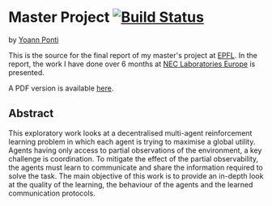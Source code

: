 # Master Project [![Build Status](https://api.travis-ci.com/onanypoint/epfl-master-project.svg)](https://travis-ci.com/onanypoint/epfl-master-project)
by [Yoann Ponti](https://github.com/onanypoint)

This is the source for the final report of my master's project at [EPFL](http://epfl.ch). In the report, the work I have done over 6 months at [NEC Laboratories Europe](https://www.neclab.eu/) is presented.

A PDF version is available [here](https://github.com/onanypoint/epfl-master-project/releases/latest).

## Abstract

This exploratory work looks at a decentralised multi-agent reinforcement learning problem in which each agent is trying to maximise a global utility. Agents having only access to partial observations of the environment, a key challenge is coordination. To mitigate the effect of the partial observability, the agents must learn to communicate and share the information required to solve the task. The main objective of this work is to provide an in-depth look at the quality of the learning, the behaviour of the agents and the learned communication protocols. 
    
